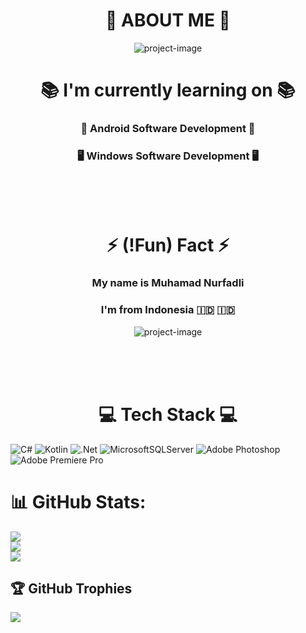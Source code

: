 # <h1 align="center" id="title">👑 ABOUT ME 👑</h1>
<p align="center"><img src="https://i.giphy.com/PUyO4KmKWX5D2MzH3w.webp" alt="project-image"></p>

<h1 align="center" id="title">📚 I'm currently learning on 📚</h1>
<h3 align="center" id="title">📱 Android Software Development 📱</h3> 
<h3 align="center" id="title">🖥️ Windows Software Development 🖥️</h3>

<br>
<br>
<br>

# <h1 align="center" id="title">⚡ (!Fun) Fact ⚡</h1>
<h3 align="center" id="title">My name is Muhamad Nurfadli</h3>
<h3 align="center" id="title">I'm from Indonesia 🇮🇩 🇮🇩</h3>
<p align="center">
  <img src="https://blog.windisco.com/content/images/2019/10/59948825da49186d884ff496.2019-10-07-15_25_01.gif" alt="project-image">
</p>


<br>
<br>
<br>

# <h1 align="center" id="title">💻 Tech Stack 💻</h1>
![C#](https://img.shields.io/badge/c%23-%23239120.svg?style=for-the-badge&logo=csharp&logoColor=white) ![Kotlin](https://img.shields.io/badge/kotlin-%237F52FF.svg?style=for-the-badge&logo=kotlin&logoColor=white) ![.Net](https://img.shields.io/badge/.NET-5C2D91?style=for-the-badge&logo=.net&logoColor=white) ![MicrosoftSQLServer](https://img.shields.io/badge/Microsoft%20SQL%20Server-CC2927?style=for-the-badge&logo=microsoft%20sql%20server&logoColor=white) ![Adobe Photoshop](https://img.shields.io/badge/adobe%20photoshop-%2331A8FF.svg?style=for-the-badge&logo=adobe%20photoshop&logoColor=white) ![Adobe Premiere Pro](https://img.shields.io/badge/Adobe%20Premiere%20Pro-9999FF.svg?style=for-the-badge&logo=Adobe%20Premiere%20Pro&logoColor=white)
# 📊 GitHub Stats:
![](https://github-readme-stats.vercel.app/api?username=OcatZ0&theme=blue-green&hide_border=false&include_all_commits=true&count_private=true)<br/>
![](https://github-readme-streak-stats.herokuapp.com/?user=OcatZ0&theme=blue-green&hide_border=false)<br/>
![](https://github-readme-stats.vercel.app/api/top-langs/?username=OcatZ0&theme=blue-green&hide_border=false&include_all_commits=true&count_private=true&layout=compact)

## 🏆 GitHub Trophies
![](https://github-profile-trophy.vercel.app/?username=OcatZ0&theme=algolia&no-frame=false&no-bg=true&margin-w=4)
